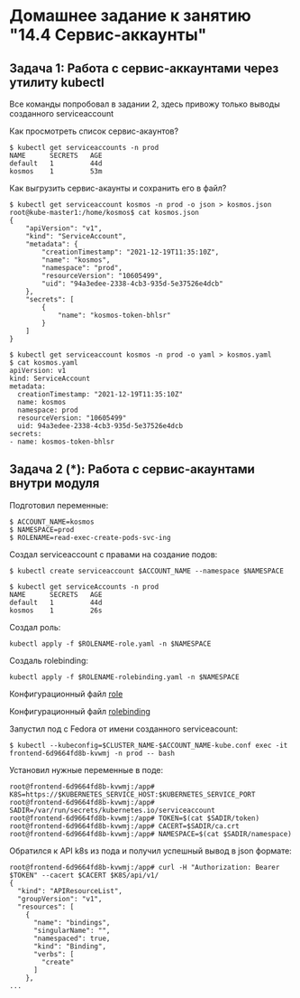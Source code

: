 # Домашнее задание к занятию "14.4 Сервис-аккаунты"

## Задача 1: Работа с сервис-аккаунтами через утилиту kubectl

Все команды попробовал в задании 2, здесь привожу только выводы созданного serviceaccount

Как просмотреть список сервис-акаунтов?

```
$ kubectl get serviceaccounts -n prod
NAME      SECRETS   AGE
default   1         44d
kosmos    1         53m
```

Как выгрузить сервис-акаунты и сохранить его в файл?

```
$ kubectl get serviceaccount kosmos -n prod -o json > kosmos.json
root@kube-master1:/home/kosmos$ cat kosmos.json
{
    "apiVersion": "v1",
    "kind": "ServiceAccount",
    "metadata": {
        "creationTimestamp": "2021-12-19T11:35:10Z",
        "name": "kosmos",
        "namespace": "prod",
        "resourceVersion": "10605499",
        "uid": "94a3edee-2338-4cb3-935d-5e37526e4dcb"
    },
    "secrets": [
        {
            "name": "kosmos-token-bhlsr"
        }
    ]
}

$ kubectl get serviceaccount kosmos -n prod -o yaml > kosmos.yaml
$ cat kosmos.yaml
apiVersion: v1
kind: ServiceAccount
metadata:
  creationTimestamp: "2021-12-19T11:35:10Z"
  name: kosmos
  namespace: prod
  resourceVersion: "10605499"
  uid: 94a3edee-2338-4cb3-935d-5e37526e4dcb
secrets:
- name: kosmos-token-bhlsr

```

## Задача 2 (*): Работа с сервис-акаунтами внутри модуля

Подготовил переменные:

```
$ ACCOUNT_NAME=kosmos
$ NAMESPACE=prod
$ ROLENAME=read-exec-create-pods-svc-ing
```

Создал serviceaccount с правами на создание подов:

```
$ kubectl create serviceaccount $ACCOUNT_NAME --namespace $NAMESPACE

$ kubectl get serviceAccounts -n prod
NAME      SECRETS   AGE
default   1         44d
kosmos    1         26s
```

Создал роль:

    kubectl apply -f $ROLENAME-role.yaml -n $NAMESPACE

Создаль rolebinding:

    kubectl apply -f $ROLENAME-rolebinding.yaml -n $NAMESPACE

Конфигурационный файл [role](read-exec-create-pods-svc-ing.yaml)

Конфигурационный файл [rolebinding](read-exec-create-pods-svc-ing-rolebinding.yaml)

Запустил под с Fedora от имени созданного serviceacount:

```
$ kubectl --kubeconfig=$CLUSTER_NAME-$ACCOUNT_NAME-kube.conf exec -it frontend-6d9664fd8b-kvwmj -n prod -- bash
```

Установил нужные переменные в поде:

```
root@frontend-6d9664fd8b-kvwmj:/app# K8S=https://$KUBERNETES_SERVICE_HOST:$KUBERNETES_SERVICE_PORT
root@frontend-6d9664fd8b-kvwmj:/app# SADIR=/var/run/secrets/kubernetes.io/serviceaccount
root@frontend-6d9664fd8b-kvwmj:/app# TOKEN=$(cat $SADIR/token)
root@frontend-6d9664fd8b-kvwmj:/app# CACERT=$SADIR/ca.crt
root@frontend-6d9664fd8b-kvwmj:/app# NAMESPACE=$(cat $SADIR/namespace)
```

Обратился к API k8s из пода и получил успешный вывод в json формате:

```
root@frontend-6d9664fd8b-kvwmj:/app# curl -H "Authorization: Bearer $TOKEN" --cacert $CACERT $K8S/api/v1/
{
  "kind": "APIResourceList",
  "groupVersion": "v1",
  "resources": [
    {
      "name": "bindings",
      "singularName": "",
      "namespaced": true,
      "kind": "Binding",
      "verbs": [
        "create"
      ]
    },
...
```